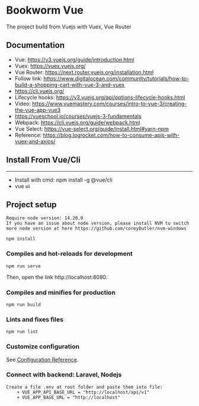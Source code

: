 # Bookworm Vue
The project build from Vuejs with Vuex, Vue Router

## Documentation
- Vue: https://v3.vuejs.org/guide/introduction.html
- Vuex: https://vuex.vuejs.org/
- Vue Router: https://next.router.vuejs.org/installation.html
- Follow link: https://www.digitalocean.com/community/tutorials/how-to-build-a-shopping-cart-with-vue-3-and-vuex
- https://cli.vuejs.org/
- Lifecycle hooks: https://v3.vuejs.org/api/options-lifecycle-hooks.html
- Video: https://www.vuemastery.com/courses/intro-to-vue-3/creating-the-vue-app-vue3
- https://vueschool.io/courses/vuejs-3-fundamentals
- Webpack: https://cli.vuejs.org/guide/webpack.html
- Vue Select: https://vue-select.org/guide/install.html#yarn-npm
- Reference: https://blog.logrocket.com/how-to-consume-apis-with-vuex-and-axios/
## Install From Vue/Cli
-------
- Install with cmd: npm install -g @vue/cli 
- vue ui

## Project setup
```
Require node version: 14.20.0
If you have an issue about node version, please install NVM to switch more node version at here https://github.com/coreybutler/nvm-windows
```

```
npm install
```
### Compiles and hot-reloads for development
```
npm run serve
```
Then, open the link http://localhost:8080.
### Compiles and minifies for production
```
npm run build
```
### Lints and fixes files
```
npm run lint
```
### Customize configuration
See [Configuration Reference](https://cli.vuejs.org/config/).

###  Connect with backend: Laravel, Nodejs
```
Create a file .env at root folder and paste them into file:
    + VUE_APP_API_BASE_URL = "http://localhost/api/v1"
    + VUE_APP_BASE_URL = "http://localhost" 
```


